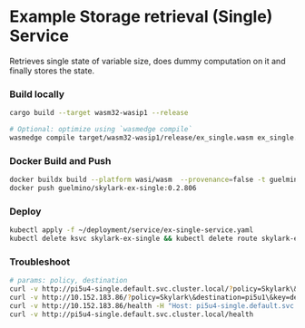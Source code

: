 # Example Storage retrieval (Single) Service
Retrieves single state of variable size, does dummy computation on it and finally stores the state.

### Build locally
```bash
cargo build --target wasm32-wasip1 --release

# Optional: optimize using `wasmedge compile`
wasmedge compile target/wasm32-wasip1/release/ex_single.wasm ex_single.wasm
```

### Docker Build and Push
```bash
docker buildx build --platform wasi/wasm  --provenance=false -t guelmino/skylark-ex-single:0.2.806 .
docker push guelmino/skylark-ex-single:0.2.806
```
### Deploy
```bash
kubectl apply -f ~/deployment/service/ex-single-service.yaml
kubectl delete ksvc skylark-ex-single && kubectl delete route skylark-ex-single && kubectl delete configuration skylark-ex-single && kubectl delete svc skylark-ex-single

```
### Troubleshoot
```bash
# params: policy, destination
curl -v http://pi5u4-single.default.svc.cluster.local/?policy=Skylark\&destination=pi5u1\&key=debugchain\:pi5u4-single
curl -v http://10.152.183.86/?policy=Skylark\&destination=pi5u1\&key=debugchain\:pi5u4-single -H "Host: pi5u4-single.default.svc.cluster.local"
curl -v http://10.152.183.86/health -H "Host: pi5u4-single.default.svc.cluster.local"
curl -v http://pi5u4-single.default.svc.cluster.local/health
```


